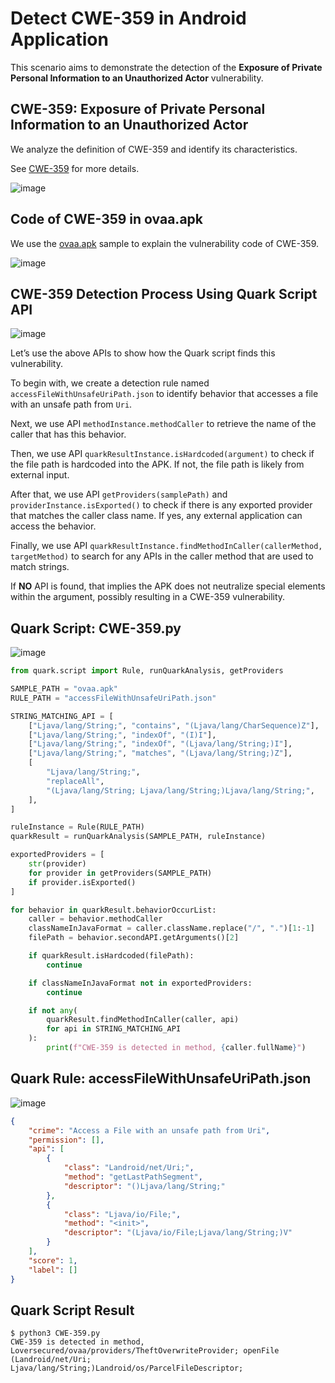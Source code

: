# Detect CWE-359 in Android Application

This scenario aims to demonstrate the detection of the **Exposure of Private Personal Information to an Unauthorized Actor** vulnerability.

## CWE-359: Exposure of Private Personal Information to an Unauthorized Actor

We analyze the definition of CWE-359 and identify its characteristics.

See [CWE-359](https://cwe.mitre.org/data/definitions/359.html) for more details.

![image](https://i.postimg.cc/QxZcD3gb/image.png)

## Code of CWE-359 in ovaa.apk

We use the [ovaa.apk](https://github.com/oversecured/ovaa) sample to explain the vulnerability code of CWE-359.

![image](https://i.postimg.cc/LhKL2vvC/image.png)

## CWE-359 Detection Process Using Quark Script API

![image](https://i.postimg.cc/8CB6ywzN/image.png)

Let’s use the above APIs to show how the Quark script finds this vulnerability.

To begin with, we create a detection rule named ``accessFileWithUnsafeUriPath.json`` to identify behavior that accesses a file with an unsafe path from ``Uri``.

Next, we use API ``methodInstance.methodCaller`` to retrieve the name of the caller that has this behavior.

Then, we use API ``quarkResultInstance.isHardcoded(argument)`` to check if the file path is hardcoded into the APK. If not, the file path is likely from external input.

After that, we use API ``getProviders(samplePath)``  and ``providerInstance.isExported()`` to check if there is any exported provider that matches the caller class name. If yes, any external application can access the behavior.

Finally, we use API ``quarkResultInstance.findMethodInCaller(callerMethod, targetMethod)`` to search for any APIs in the caller method that are used to match strings.

If **NO** API is found, that implies the APK does not neutralize special elements within the argument, possibly resulting in a CWE-359 vulnerability.

## Quark Script: CWE-359.py

![image](https://i.postimg.cc/76KT46zR/image.png)

```python
from quark.script import Rule, runQuarkAnalysis, getProviders

SAMPLE_PATH = "ovaa.apk"
RULE_PATH = "accessFileWithUnsafeUriPath.json"

STRING_MATCHING_API = [
    ["Ljava/lang/String;", "contains", "(Ljava/lang/CharSequence)Z"],
    ["Ljava/lang/String;", "indexOf", "(I)I"],
    ["Ljava/lang/String;", "indexOf", "(Ljava/lang/String;)I"],
    ["Ljava/lang/String;", "matches", "(Ljava/lang/String;)Z"],
    [
        "Ljava/lang/String;",
        "replaceAll",
        "(Ljava/lang/String; Ljava/lang/String;)Ljava/lang/String;",
    ],
]

ruleInstance = Rule(RULE_PATH)
quarkResult = runQuarkAnalysis(SAMPLE_PATH, ruleInstance)

exportedProviders = [
    str(provider)
    for provider in getProviders(SAMPLE_PATH)
    if provider.isExported()
]

for behavior in quarkResult.behaviorOccurList:
    caller = behavior.methodCaller
    classNameInJavaFormat = caller.className.replace("/", ".")[1:-1]
    filePath = behavior.secondAPI.getArguments()[2]

    if quarkResult.isHardcoded(filePath):
        continue

    if classNameInJavaFormat not in exportedProviders:
        continue

    if not any(
        quarkResult.findMethodInCaller(caller, api)
        for api in STRING_MATCHING_API
    ):
        print(f"CWE-359 is detected in method, {caller.fullName}")
```

## Quark Rule: accessFileWithUnsafeUriPath.json

![image](https://i.postimg.cc/kGDRgmFg/image.png)

```json
{
    "crime": "Access a File with an unsafe path from Uri",
    "permission": [],
    "api": [
        {
            "class": "Landroid/net/Uri;",
            "method": "getLastPathSegment",
            "descriptor": "()Ljava/lang/String;"
        },
        {
            "class": "Ljava/io/File;",
            "method": "<init>",
            "descriptor": "(Ljava/io/File;Ljava/lang/String;)V"
        }
    ],
    "score": 1,
    "label": []
}
```

## Quark Script Result

```
$ python3 CWE-359.py
CWE-359 is detected in method, Loversecured/ovaa/providers/TheftOverwriteProvider; openFile (Landroid/net/Uri; Ljava/lang/String;)Landroid/os/ParcelFileDescriptor;
```